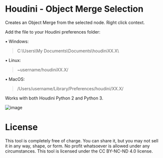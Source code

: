 # Houdini - Object Merge Selection
Creates an Object Merge from the selected node. Right click context.

Add the file to your Houdini preferences folder:

• Windows:
>C:\Users\My Documents\Documents\houdiniXX.X\

• Linux:
>~username/houdiniXX.X/

• MacOS:
>/Users/username/Library/Preferences/houdini/XX.X/

Works with both Houdini Python 2 and Python 3.

![image](https://user-images.githubusercontent.com/81519814/165655078-c5f99795-55ef-4bcc-bb44-d8d31e4a18af.png)

# License
This tool is completely free of charge. You can share it, but you may not sell it in any way, shape, or form. No profit whatsoever is allowed under any circumstances.
This tool is licensed under the CC BY-NC-ND 4.0 license.
